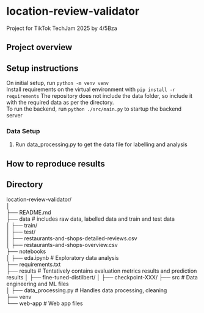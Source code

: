 # location-review-validator
Project for TikTok TechJam 2025 by 4/5Bza

## Project overview

## Setup instructions
On initial setup, run `python -m venv venv`  
Install requirements on  the virtual environment with `pip install -r requirements`
The repository does not include the data folder, so include it with the required data as per the directory.  
To run the backend, run `python ./src/main.py` to startup the backend server

### Data Setup
1. Run data_processing.py to get the data file for labelling and analysis

## How to reproduce results

## Directory
location-review-validator/  
│  
├── README.md  
├── data                    # includes raw data, labelled data and train and test data  
│   ├── train/  
│   ├── test/  
│   ├── restaurants-and-shops-detailed-reviews.csv  
│   ├── restaurants-and-shops-overview.csv  
├── notebooks  
│   ├── eda.ipynb           # Exploratory data analysis  
├── requirements.txt  
├── results                 # Tentatively contains evaluation metrics results and prediction results 
│   ├── fine-tuned-distilbert/
│   ├── checkpoint-XXX/ 
├── src                     # Data engineering and ML files  
│   ├── data_processing.py  # Handles data processing, cleaning  
├── venv  
└── web-app                 # Web app files  





